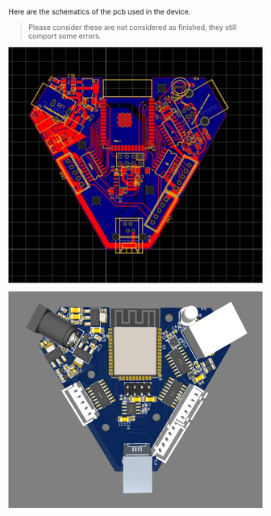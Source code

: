 Here are the schematics of the pcb used in the device. 
> Please consider these are not considered as finished, they still comport some errors.

![pcb](https://github.com/Agenax/Mirrotation/blob/cd22a826fd869f17466591d5e6f2a8a1afc12f68/Electronics/pcb.jpg)

![rendu](https://github.com/Agenax/Mirrotation/blob/cd22a826fd869f17466591d5e6f2a8a1afc12f68/Electronics/pcb_rendu.jpg)
